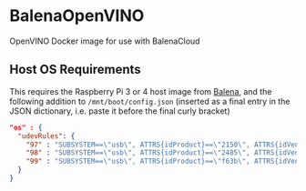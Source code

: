 # BalenaOpenVINO
OpenVINO Docker image for use with BalenaCloud

## Host OS Requirements

This requires the Raspberry Pi 3 or 4 host image from
[Balena](https://balena.io), and the following addition to
`/mnt/boot/config.json` (inserted as a final entry in the JSON
dictionary, i.e. paste it before the final curly bracket)

```JSON
"os" : { 
  "udevRules": { 
    "97" : "SUBSYSTEM==\"usb\", ATTRS{idProduct}==\"2150\", ATTRS{idVendor}==\"03e7\", GROUP=\"users\", MODE=\"0660\", ENV{ID_MM_DEVICE_IGNORE}=\"1\"", 
    "98" : "SUBSYSTEM==\"usb\", ATTRS{idProduct}==\"2485\", ATTRS{idVendor}==\"03e7\", GROUP=\"users\", MODE=\"0660\", ENV{ID_MM_DEVICE_IGNORE}=\"1\"", 
    "99" : "SUBSYSTEM==\"usb\", ATTRS{idProduct}==\"f63b\", ATTRS{idVendor}==\"03e7\", GROUP=\"users\", MODE=\"0660\", ENV{ID_MM_DEVICE_IGNORE}=\"1\"" 
  } 
} 
```
